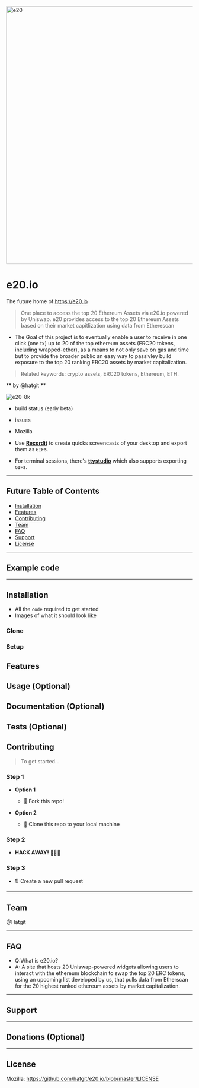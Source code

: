 <img width="694" alt="e20" src="https://user-images.githubusercontent.com/5213035/93328972-2b2bf180-f825-11ea-9383-9f20dc818c4e.png">


# e20.io

The future home of https://e20.io

> One place to access the top 20 Ethereum Assets via e20.io powered by Uniswap.
> e20 provides access to the top 20 Ethereum Assets based on their market capitlization using data from Etherescan

- The Goal of this project is to eventually enable a user to receive in one click (one tx) up to 20 of the top ethereum assets (ERC20 tokens, including wrapped-ether), as a means to not only save on gas and time but to provide the broader public an easy way to passivley build exposure to the top 20 ranking ERC20 assets by market capitalization. 

> Related keywords: crypto assets, ERC20 tokens, Ethereum, ETH. 

** by @hatgit **

![e20-8k](https://user-images.githubusercontent.com/5213035/93329183-7ba34f00-f825-11ea-8c69-b4fdad9454bd.png)

- build status (early beta)
- issues 
- Mozilla
 
 

- Use <a href="http://recordit.co/" target="_blank">**Recordit**</a> to create quicks screencasts of your desktop and export them as `GIF`s.
- For terminal sessions, there's <a href="https://github.com/chjj/ttystudio" target="_blank">**ttystudio**</a> which also supports exporting `GIF`s.

 
---

## Future Table of Contents  


- [Installation](#installation)
- [Features](#features)
- [Contributing](#contributing)
- [Team](#team)
- [FAQ](#faq)
- [Support](#support)
- [License](#license)


---

## Example code  

---

## Installation

- All the `code` required to get started
- Images of what it should look like

### Clone



### Setup

 

## Features
## Usage (Optional)
## Documentation (Optional)
## Tests (Optional)



## Contributing

> To get started...

### Step 1

- **Option 1**
    - 🍴 Fork this repo!

- **Option 2**
    - 👯 Clone this repo to your local machine  

### Step 2

- **HACK AWAY!** 🔨🔨🔨

### Step 3

- 🔃 Create a new pull request  

---

## Team
 
 @Hatgit
 
---

## FAQ

 - Q:What is e20.io?
  - A: A site that hosts 20 Uniswap-powered widgets allowing users to interact with the ethereum blockchain to swap the top 20 ERC tokens, using an upcoming list developed by us, that pulls data from Etherscan for the 20 highest ranked ethereum assets by market capitalization. 
---

## Support
 

---

## Donations (Optional)

 

---

## License

Mozilla: https://github.com/hatgit/e20.io/blob/master/LICENSE
 
